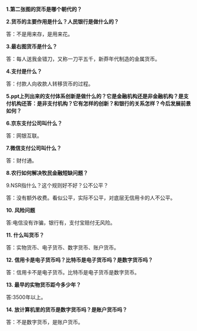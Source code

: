 **1.第二张图的货币是哪个朝代的？**

**2.货币的主要作用是什么？人民银行是做什么的？**

答：不是用来存，是用来花。

**3.最右图货币是什么？**

答：每人送我金错刀，又称一刀平五千，新莽年代制造的金属货币。

**4.支付是什么？**

答：付款人向收款人转移货币的过程。

**5.ppt上列出来的支付体系创新是做什么的？它是金融机构还是非金融机构？是支付机构还答：是非支付机构？它有怎样的创新？和银行的关系怎样？今后发展前景如何？**

**6.京东支付公司叫什么？**

答：网银互联。

**7.微信支付公司叫什么？**

答：财付通。

**8.农行如何解决牧民金融短缺问题？**

9.NSR指什么？这个规则好不好？公不公平？

答：没有额外收费。看似公平，实际不公平，对底层无信用卡的人不公平。

**10. 风险问题**

答:电信没有诈骗，银行有，支付宝赔付无风险。

**11. 什么叫货币？**

答：实物货币、电子货币、数字货币、账户货币。

**12. 信用卡是电子货币吗？比特币是电子货币吗？是数字货币吗？**

答：信用卡不是电子货币。比特币是电子货币是数字货币。

**13. 最早的实物货币距今多少年？**

答:3500年以上。

**14. 放计算机里的货币是数字货币吗？是账户货币吗？**

答：不是数字货币，是账户货币。